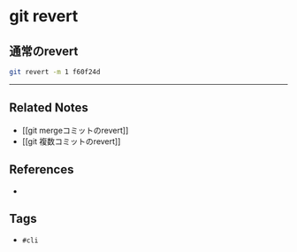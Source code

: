 # git revert
## 通常のrevert
```sh
git revert -m 1 f60f24d
```


---

## Related Notes
- [[git mergeコミットのrevert]]
- [[git 複数コミットのrevert]]

## References
- 

## Tags
- `#cli` 